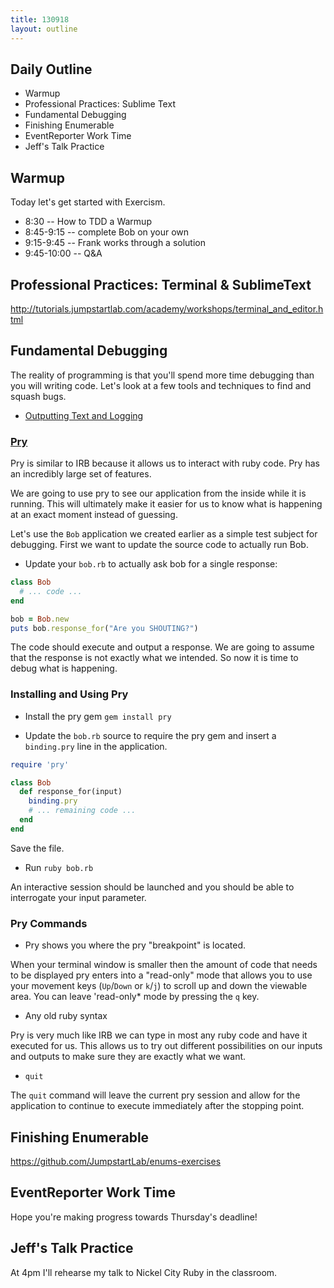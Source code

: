 ```yaml
---
title: 130918
layout: outline
---
```


## Daily Outline

* Warmup
* Professional Practices: Sublime Text
* Fundamental Debugging
* Finishing Enumerable
* EventReporter Work Time
* Jeff's Talk Practice

## Warmup

Today let's get started with Exercism.

* 8:30 -- How to TDD a Warmup
* 8:45-9:15 -- complete Bob on your own
* 9:15-9:45 -- Frank works through a solution
* 9:45-10:00 -- Q&A

## Professional Practices: Terminal & SublimeText

http://tutorials.jumpstartlab.com/academy/workshops/terminal_and_editor.html

## Fundamental Debugging

The reality of programming is that you'll spend more time debugging than you will writing code. Let's look at a few tools and techniques to find and squash bugs.

* [Outputting Text and Logging](http://tutorials.jumpstartlab.com/topics/debugging/outputting_text.html)

### [Pry](http://pryrepl.org/)

Pry is similar to IRB because it allows us to interact with ruby code. Pry has an incredibly large set of features.

We are going to use pry to see our application from the inside while it is running. This will ultimately make it easier for us to know what is happening at an exact moment instead of guessing.

Let's use the `Bob` application we created earlier as a simple test subject for debugging. First we want to update the source code to actually run
Bob.

* Update your `bob.rb` to actually ask bob for a single response:

```ruby
class Bob
  # ... code ...
end

bob = Bob.new
puts bob.response_for("Are you SHOUTING?")

```

The code should execute and output a response. We are going to assume that the response is not exactly what we intended. So now it is time to debug what is happening.

### Installing and Using Pry

* Install the pry gem `gem install pry`

* Update the `bob.rb` source to require the pry gem and insert a `binding.pry` line in the application.

```ruby
require 'pry'

class Bob
  def response_for(input)
    binding.pry
    # ... remaining code ...
  end
end
```

Save the file.

* Run `ruby bob.rb`

An interactive session should be launched and you should be able to interrogate your input parameter.

### Pry Commands

* Pry shows you where the pry "breakpoint" is located.

When your terminal window is smaller then the amount of code that needs to be displayed pry enters into a "read-only" mode that allows you to use your movement keys (`Up`/`Down` or `k`/`j`) to scroll up and down the viewable area. You can leave 'read-only* mode by pressing the `q` key.

* Any old ruby syntax

Pry is very much like IRB we can type in most any ruby code and have it executed for us. This allows us to try out different possibilities on our inputs and outputs to make sure they are exactly what we want.

* `quit`

The `quit` command will leave the current pry session and allow for the application to continue to execute immediately after the stopping point.


## Finishing Enumerable

https://github.com/JumpstartLab/enums-exercises

## EventReporter Work Time

Hope you're making progress towards Thursday's deadline!

## Jeff's Talk Practice

At 4pm I'll rehearse my talk to Nickel City Ruby in the classroom.


